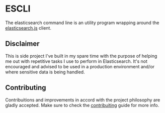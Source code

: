 # ESCLI
The elasticsearch command line is an utility program wrapping around the
[elasticsearch.js](https://github.com/elastic/elasticsearch-js) client.

## Disclaimer
This is side project I've built in my spare time with the purpose of helping me
out with repetitive tasks I use to perform in Elasticsearch. It's not encouraged
and advised to be used in a production environment and/or where sensitive data
is being handled.

## Contributing
Contribuitions and improvements in accord with the project philosophy are gladly
accepted. Make sure to check the [contribuiting](CONTRIBUTING.md) guide for
more info.
